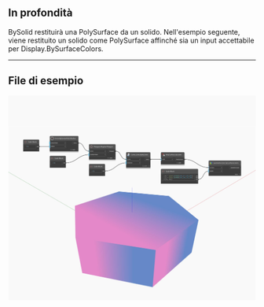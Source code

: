 ## In profondità
BySolid restituirà una PolySurface da un solido. Nell'esempio seguente, viene restituito un solido come PolySurface affinché sia un input accettabile per Display.BySurfaceColors.
___
## File di esempio

![BySolid](./Autodesk.DesignScript.Geometry.PolySurface.BySolid_img.jpg)

